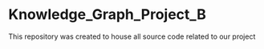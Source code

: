 # Knowledge_Graph_Project_B
This repository was created to house all source code related to our project
